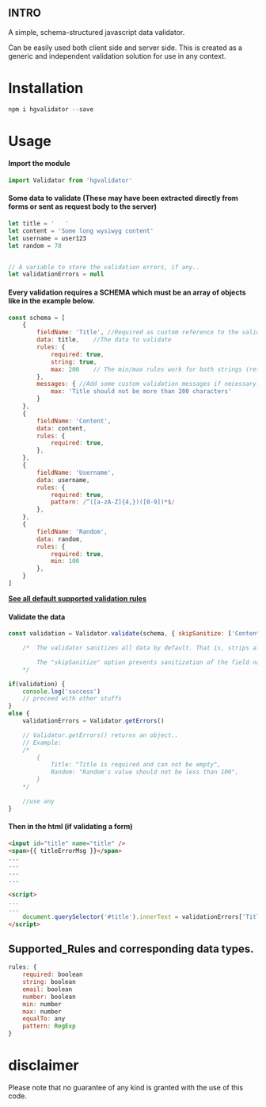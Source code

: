 ## INTRO
A simple, schema-structured javascript data validator.

Can be easily used both client side and server side.
This is created as a generic and independent validation solution for use in any context.

# **Installation**

```javascript
npm i hgvalidator --save
```

# **Usage**


#### **Import the module**

```javascript
import Validator from 'hgvalidator'
```

#### Some data to validate (These may have been extracted directly from forms or sent as request body to the server)

```javascript
let title = '   '
let content = 'Some long wysiwyg content'
let username = user123
let random = 78


// A variable to store the validation errors, if any..
let validationErrors = null
```

#### Every validation requires a SCHEMA which must be an array of objects like in the example below.

```javascript
const schema = [
	{
		fieldName: 'Title', //Required as custom reference to the validated field.
		data: title,	//The data to validate
		rules: {
			required: true,
			string: true,
			max: 200	// The min/max rules work for both strings (returns characters length), and numbers (returns digit size).
		},
		messages: { //Add some custom validation messages if necessary.
			max: 'Title should not be more than 200 characters'
		}
	},
	{
		fieldName: 'Content',
		data: content,
		rules: {
			required: true,
		},
	},
	{
		fieldName: 'Username',
		data: username,
		rules: {
			required: true,
			pattern: /^([a-zA-Z]{4,})([0-9])*$/
		},
	},
	{
		fieldName: 'Random',
		data: random,
		rules: {
			required: true,
			min: 100
		},
	}
]
```

**[See all default supported validation rules](#Supported_Rules)**

#### **Validate the data**

```javascript
const validation = Validator.validate(schema, { skipSanitize: ['Content'] })

	/*	The validator sanitizes all data by default. That is, strips all html tags and trims all extra spaces from the data.

		The "skipSanitize" option prevents sanitization of the field names listed in the array. In this case, the post content field.
	*/

if(validation) {
	console.log('success')
	// preceed with other stuffs
}
else {
	validationErrors = Validator.getErrors()

	// Validator.getErrors() returns an object..
	// Example:
	/*
		{
			Title: "Title is required and can not be empty",
			Random: "Random's value should not be less than 100",
		}
	*/

	//use any
}
```

#### **Then in the html (if validating a form)**
```html
<input id="title" name="title" />
<span>{{ titleErrorMsg }}</span>
...
...
...
...

<script>
...
...
	document.querySelector('#title').innerText = validationErrors['Title']
</script>
```


## Supported_Rules and corresponding data types.

```javascript
rules: {
	required: boolean
	string: boolean
	email: boolean
	number: boolean
	min: number
	max: number
	equalTo: any
	pattern: RegExp
}
```






# **disclaimer**
Please note that no guarantee of any kind is granted with the use of this code.
